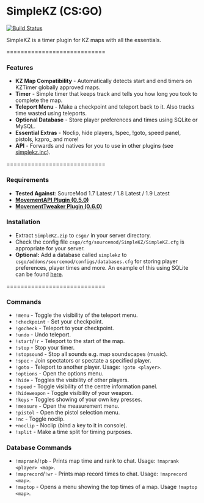 # SimpleKZ (CS:GO)

[![Build Status](https://travis-ci.org/danzayau/SimpleKZ.svg?branch=master)](https://travis-ci.org/danzayau/SimpleKZ)

SimpleKZ is a timer plugin for KZ maps with all the essentials.

============================

### Features

 * **KZ Map Compatibility** - Automatically detects start and end timers on KZTimer globally approved maps.
 * **Timer** - Simple timer that keeps track and tells you how long you took to complete the map.
 * **Teleport Menu** - Make a checkpoint and teleport back to it. Also tracks time wasted using teleports.
 * **Optional Database** - Store player preferences and times using SQLite or MySQL.
 * **Essential Extras** - Noclip, hide players, !spec, !goto, speed panel, pistols, kzpro_ and more!
 * **API** - Forwards and natives for you to use in other plugins (see [simplekz.inc](scripting/include/simplekz.inc)).

============================

### Requirements

 * **Tested Against**: SourceMod 1.7 Latest / 1.8 Latest / 1.9 Latest
 * [**MovementAPI Plugin (0.5.0)**](https://github.com/danzayau/MovementAPI)
 * [**MovementTweaker Plugin (0.6.0)**](https://github.com/danzayau/MovementTweaker)

### Installation

 * Extract ```SimpleKZ.zip``` to ```csgo/``` in your server directory.
 * Check the config file ```csgo/cfg/sourcemod/SimpleKZ/SimpleKZ.cfg``` is appropriate for your server.
 * **Optional:** Add a database called ```simplekz``` to ```csgo/addons/sourcemod/configs/databases.cfg``` for storing player preferences, player times and more. An example of this using SQLite can be found [here](http://pastebin.com/UMNyQzPg).

============================

### Commands

 * ```!menu``` - Toggle the visibility of the teleport menu.
 * ```!checkpoint``` - Set your checkpoint.
 * ```!gocheck``` - Teleport to your checkpoint.
 * ```!undo``` - Undo teleport.
 * ```!start```/```!r``` - Teleport to the start of the map.
 * ```!stop``` - Stop your timer.
 * ```!stopsound``` - Stop all sounds e.g. map soundscapes (music).
 * ```!spec``` - Join spectators or spectate a specified player.
 * ```!goto``` - Teleport to another player. Usage: ```!goto <player>```.
 * ```!options``` - Open the options menu.
 * ```!hide``` - Toggles the visibility of other players.
 * ```!speed``` - Toggle visibility of the centre information panel.
 * ```!hideweapon``` - Toggle visibility of your weapon.
 * ```!keys``` - Toggles showing of your own key presses.
 * ```!measure``` - Open the measurement menu.
 * ```!pistol``` - Open the pistol selection menu.
 * ```!nc``` - Toggle noclip.
 * ```+noclip``` - Noclip (bind a key to it in console).
 * ```!split``` - Make a time split for timing purposes.
 
### Database Commands
 
 * ```!maprank```/```!pb``` - Prints map time and rank to chat. Usage: ```!maprank <player> <map>```.
 * ```!maprecord```/```!wr``` - Prints map record times to chat. Usage: ```!maprecord <map>```.
 * ```!maptop``` - Opens a menu showing the top times of a map. Usage ```!maptop <map>```.